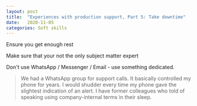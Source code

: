 ```yaml
---
layout: post
title:  "Experiences with production support, Part 5: Take downtime"
date:   2020-11-05
categories: Soft skills
---
```


Ensure you get enough rest

Make sure that your not the only subject matter expert

Don't use WhatsApp / Messenger / Email - use something dedicated.

 > We had a WhatsApp group for support calls. It basically controlled my phone for years. I would shudder every time my phone gave the slightest indication of an alert. I have former colleagues who told of speaking using company-internal terms in their sleep.

